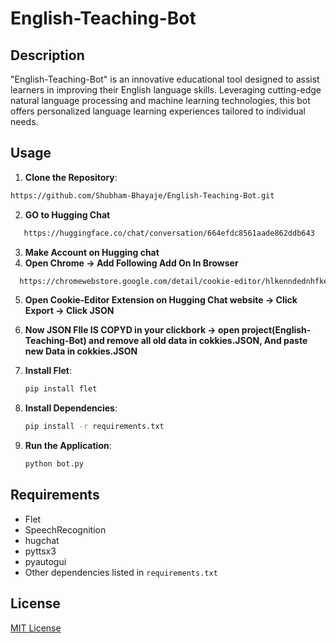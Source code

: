
# English-Teaching-Bot

## Description
"English-Teaching-Bot" is an innovative educational tool designed to assist learners in improving their English language skills. Leveraging cutting-edge natural language processing and machine learning technologies, this bot offers personalized language learning experiences tailored to individual needs.



## Usage

1. **Clone the Repository**:
 ```bash
 https://github.com/Shubham-Bhayaje/English-Teaching-Bot.git
 ```

2. **GO to Hugging Chat**

```bash
   https://huggingface.co/chat/conversation/664efdc8561aade862ddb643
```

3. **Make Account on Hugging chat** 
4. **Open Chrome -> Add Following Add On In Browser**

 ```bash
   https://chromewebstore.google.com/detail/cookie-editor/hlkenndednhfkekhgcdicdfddnkalmdm
```

5. **Open Cookie-Editor Extension on Hugging Chat website -> Click Export -> Click JSON**

6. **Now JSON FIle IS COPYD in your clickbork -> open project(English-Teaching-Bot) and remove all old data in cokkies.JSON, And paste new Data in cokkies.JSON**

7. **Install Flet**:
   ```bash
   pip install flet
   ```
8. **Install Dependencies**:
   ```bash
   pip install -r requirements.txt
   ```

9. **Run the Application**:
   ```bash
   python bot.py
   ```
   

## Requirements
- Flet
- SpeechRecognition
- hugchat
- pyttsx3
- pyautogui
- Other dependencies listed in `requirements.txt`

## License
[MIT License](LICENSE)



